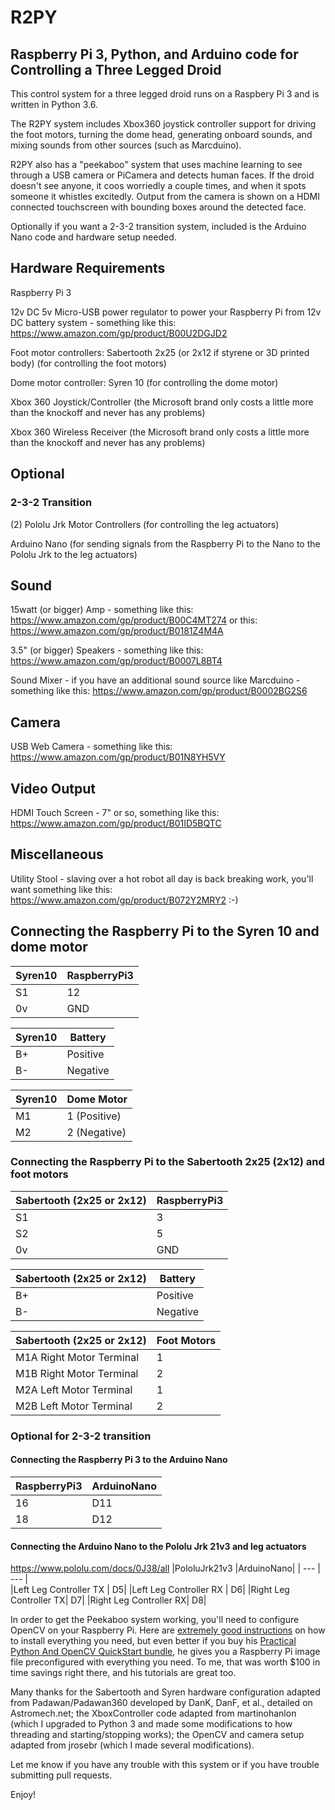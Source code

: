 # R2PY  
## Raspberry Pi 3, Python, and Arduino code for Controlling a Three Legged Droid  

This control system for a three legged droid runs on a Raspbery Pi 3 and is written in Python 3.6.  

The R2PY system includes Xbox360 joystick controller support for driving the foot motors, turning the dome head, generating onboard sounds, and mixing sounds from other sources (such as Marcduino).  

R2PY also has a "peekaboo" system that uses machine learning to see through a USB camera or PiCamera and detects human faces.  If the droid doesn't see anyone, it coos worriedly a couple times, and when it spots someone it whistles excitedly.  Output from the camera is shown on a HDMI connected touchscreen with bounding boxes around the detected face.  

Optionally if you want a 2-3-2 transition system, included is the Arduino Nano code and hardware setup needed.  

## Hardware Requirements

Raspberry Pi 3  

12v DC 5v Micro-USB power regulator to power your Raspberry Pi from 12v DC battery system - something like this: https://www.amazon.com/gp/product/B00U2DGJD2 

Foot motor controllers: Sabertooth 2x25 (or 2x12 if styrene or 3D printed body) (for controlling the foot motors)  

Dome motor controller:  Syren 10 (for controlling the dome motor)  

Xbox 360 Joystick/Controller (the Microsoft brand only costs a little more than the knockoff and never has any problems)  

Xbox 360 Wireless Receiver (the Microsoft brand only costs a little more than the knockoff and never has any problems)  

## Optional  
### 2-3-2 Transition  
(2) Pololu Jrk Motor Controllers (for controlling the leg actuators)  

Arduino Nano (for sending signals from the Raspberry Pi to the Nano to the Pololu Jrk to the leg actuators)  

## Sound  
15watt (or bigger) Amp - something like this: https://www.amazon.com/gp/product/B00C4MT274 or this: https://www.amazon.com/gp/product/B0181Z4M4A  

3.5" (or bigger) Speakers - something like this: https://www.amazon.com/gp/product/B0007L8BT4  

Sound Mixer - if you have an additional sound source like Marcduino - something like this: https://www.amazon.com/gp/product/B0002BG2S6  

## Camera  
USB Web Camera - something like this: https://www.amazon.com/gp/product/B01N8YH5VY  

## Video Output  
HDMI Touch Screen - 7" or so, something like this:  https://www.amazon.com/gp/product/B01ID5BQTC  

## Miscellaneous  
Utility Stool - slaving over a hot robot all day is back breaking work, you'll want something like this: https://www.amazon.com/gp/product/B072Y2MRY2   :-)  

## Connecting the Raspberry Pi to the Syren 10 and dome motor  

|Syren10	| RaspberryPi3 |  
| --- | --- |  
| S1 |	12 |
|0v |	GND |

|Syren10	|Battery|
| --- | --- |  
|B+	|Positive|
|B-	|Negative|

|Syren10	|Dome Motor|
| --- | --- |  
|M1	|1 (Positive)|
|M2	|2 (Negative)|

### Connecting the Raspberry Pi to the Sabertooth 2x25 (2x12) and foot motors
|Sabertooth (2x25 or 2x12)	|RaspberryPi3|
| --- | --- |  
|S1	|3|
|S2	|5|
|0v	|GND|

|Sabertooth (2x25 or 2x12)	|Battery|
| --- | --- |  
|B+	|Positive|
|B-	|Negative|

|Sabertooth (2x25 or 2x12)	|Foot Motors|
| --- | --- |  
|M1A	Right Motor Terminal    |1|
|M1B	Right Motor Terminal    |2|
|M2A	Left Motor Terminal     |1|
|M2B	Left Motor Terminal     |2|

### Optional for 2-3-2 transition
#### Connecting the Raspberry Pi 3 to the Arduino Nano 
|RaspberryPi3   | ArduinoNano|
| --- | --- |  
|16      |D11|
|18      |D12|

#### Connecting the Arduino Nano to the Pololu Jrk 21v3 and leg actuators  
https://www.pololu.com/docs/0J38/all
|PololuJrk21v3   |ArduinoNano|
| --- | --- |  
|Left Leg Controller TX | D5|
|Left Leg Controller RX | D6|
|Right Leg Controller TX| D7|
|Right Leg Controller RX| D8|

In order to get the Peekaboo system working, you'll need to configure OpenCV on your Raspberry Pi.  Here are [extremely good instructions](https://www.pyimagesearch.com/2018/05/28/ubuntu-18-04-how-to-install-opencv/) on how to install everything you need, but even better if you buy his [Practical Python And OpenCV QuickStart bundle](https://www.pyimagesearch.com/practical-python-opencv/), he gives you a Raspberry Pi image file preconfigured with everything you need.  To me, that was worth $100 in time savings right there, and his tutorials are great too.  

Many thanks for the Sabertooth and Syren hardware configuration adapted from Padawan/Padawan360 developed by DanK, DanF, et al., detailed on Astromech.net; the XboxController code adapted from martinohanlon (which I upgraded to Python 3 and made some modifications to how threading and starting/stopping works); the OpenCV and camera setup adapted from jrosebr (which I made several modifications).

Let me know if you have any trouble with this system or if you have trouble submitting pull requests.  

Enjoy!
